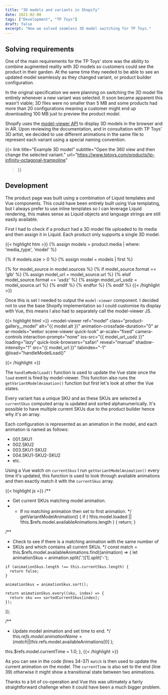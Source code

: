 ```yaml
---
title: "3D models and variants in Shopify"
date: 2021-02-08
tags: ["Development", "TP Toys"]
draft: false
excerpt: "How we solved seamless 3D model switching for TP Toys."
---
```


## Solving requirements

One of the main requirements for the TP Toys' store was the ability to combine augmented reality with 3D models so customers could see the product in their garden. At the same time they needed to be able to see an updated model seamlessly as they changed variant, or product builder configuration.

In the original specification we were planning on switching the 3D model file entirely whenever a new variant was selected. It soon became apparent this wasn't viable; 3D files were no smaller than 5 MB and some products had more than 20 configurations meaning a customer might end up downloading 100 MB just to preview the product model.

Shopify uses the [model-viewer API](https://modelviewer.dev/) to display 3D models in the browser and in AR. Upon reviewing the documentation, and in consultation with TP Toys' 3D artist, we decided to use different animations in the same file to represent each variant using a special naming convention.

{{<
  link
  title="Example 3D model"
  subtitle="Open the 360 view and then change the selected variant."
  url="https://www.tptoys.com/products/tp-infinity-octagonal-trampoline"
>}}

## Development

The product page was built using a combination of Liquid templates and Vue components. This could have been entirely built using Vue templating, but I always prefer to use inline templates so I can leverage Liquid rendering, this makes sense as Liquid objects and language strings are still easily available.

First I had to check if a product had a 3D model file uploaded to its media and then assign it in Liquid. Each product only supports a single 3D model.

{{< highlight htm >}}
{% assign models = product.media | where: 'media_type', 'model' %}

{% if models.size > 0 %}
  {% assign model = models | first %}

  {% for model_source in model.sources %}
    {% if model_source.format == 'glb' %}
      {% assign model_url = model_source.url %}
    {% elsif model_source.format == 'usdz' %}
      {% assign model_url_usdz = model_source.url %}
    {% endif %}
  {% endfor %}
{% endif %}
{{< /highlight >}}

Once this is set I needed to output the `model-viewer` component. I decided not to use the base Shopify implementation so I could customise its display with Vue, this means I also had to separately call the model-viewer JS.

{{< highlight html >}}
<model-viewer
  ref="model"
  class="product-gallery__model"
  alt="{{ model.alt }}"
  animation-crossfade-duration="0"
  ar
  ar-models="webxr scene-viewer quick-look"
  ar-scale="fixed"
  camera-controls
  interaction-prompt="none"
  ios-src="{{ model_url_usdz }}"
  loading="lazy"
  quick-look-browsers="safari"
  reveal="manual"
  shadow-intensity="1"
  src="{{ model_url }}"
  tabindex="-1"
  @load="handleModelLoad()"
></model-viewer>
{{< /highlight >}}

The `handleModelLoad()` function is used to update the Vue state once the `load` event is fired by model-viewer. This function also runs the `getVariantModelAnimation()` function but first let's look at other the Vue states.

Every variant has a unique SKU and as these SKUs are selected a `currentSkus` computed array is updated and sorted alphanumerically. It's possible to have multiple current SKUs due to the product builder hence why it's an array.

Each configuration is represented as an animation in the model, and each animation is named as follows:

* 001.SKU1
* 002.SKU2
* 003.SKU1-SKU2
* 004.SKU1-SKU2-SKU2
* etc.

Using a Vue watch on `currentSkus` I run `getVariantModelAnimation()` every time it's updated, this function is used to look through available animations and then exactly match it with the `currentSkus` array.

{{< highlight js >}}
/**
 * Get current SKUs matching model animation.
 * - If no matching animation then set to first animation.
 */
getVariantModelAnimation() {
  if (
    !this.model.loaded ||
    !this.$refs.model.availableAnimations.length
  ) {
    return;
  }

  /**
   * Check to see if there is a matching animation with the same number of
   * SKUs and which contains all current SKUs.
   */
  const match = this.$refs.model.availableAnimations.find((animation) => {
    let animationSkus = animation.split('.')[1].split('-');

    if (animationSkus.length !== this.currentSkus.length) {
      return false;
    }

    animationSkus = animationSkus.sort();

    return animationSkus.every((sku, index) => {
      return sku === sortedCurrentSkus[index];
    });
  });

  /**
   * Update model animation and set time to end.
   */
  this.$refs.model.animationName = (
    match ||
    this.$refs.model.availableAnimations[0]
  );

  this.$refs.model.currentTime = 1.0;
},
{{< /highlight >}}

As you can see in the code (lines 34-37) `match` is then used to update the current animation on the model. The `currentTime` is also set to the end (line 39) otherwise it might show a transitional state between two animations.

Thanks to a bit of co-operation and Vue this was ultimately a fairly straightforward challenge when it could have been a much bigger problem.